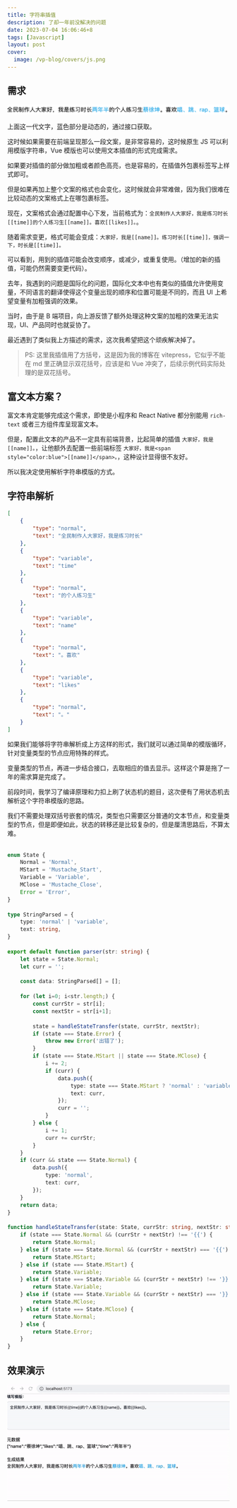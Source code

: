 ```yaml
---
title: 字符串插值
description: 了却一年前没解决的问题
date: 2023-07-04 16:06:46+8
tags: [Javascript]
layout: post
cover:
  image: /vp-blog/covers/js.png
---
```


## 需求

![](/resources/2023-07/02.png)

上面这一代文字，蓝色部分是动态的，通过接口获取。

这时候如果需要在前端呈现那么一段文案，是非常容易的，这时候原生 JS 可以利用模版字符串，Vue 模版也可以使用文本插值的形式完成需求。

如果要对插值的部分做加粗或者颜色高亮，也是容易的，在插值外包裹标签写上样式即可。

但是如果再加上整个文案的格式也会变化，这时候就会非常难做，因为我们很难在比较动态的文案格式上在哪包裹标签。

现在，文案格式会通过配置中心下发，当前格式为：`全民制作人大家好，我是练习时长[[time]]的个人练习生[[name]]。喜欢[[likes]]。`。

随着需求变更，格式可能会变成：`大家好，我是[[name]]。练习时长[[time]]，强调一下，时长是[[time]]。`

可以看到，用到的插值可能会改变顺序，或减少，或重复使用。（增加的新的插值，可能仍然需要变更代码）。

去年，我遇到的问题是国际化的问题，国际化文本中也有类似的插值允许使用变量，不同语言的翻译使得这个变量出现的顺序和位置可能是不同的，而且 UI 上希望变量有加粗强调的效果。

当时，由于是 B 端项目，向上游反馈了额外处理这种文案的加粗的效果无法实现，UI、产品同时也就妥协了。

最近遇到了类似我上方描述的需求，这次我希望把这个顽疾解决掉了。

> PS: 这里我插值用了方括号，这是因为我的博客在 vitepress，它似乎不能在 md 里正确显示双花括号，应该是和 Vue 冲突了，后续示例代码实际处理的是双花括号。


## 富文本方案？

富文本肯定能够完成这个需求，即使是小程序和 React Native 都分别能用 `rich-text` 或者三方组件库呈现富文本。

但是，配置此文本的产品不一定具有前端背景，比起简单的插值 `大家好，我是[[name]]。`，让他额外去配置一些前端标签 `大家好，我是<span style="color:blue">[[name]]</span>。`，这种设计显得很不友好。

所以我决定使用解析字符串模版的方式。


## 字符串解析

```json
[
    {
        "type": "normal",
        "text": "全民制作人大家好，我是练习时长"
    },
    {
        "type": "variable",
        "text": "time"
    },
    {
        "type": "normal",
        "text": "的个人练习生"
    },
    {
        "type": "variable",
        "text": "name"
    },
    {
        "type": "normal",
        "text": "。喜欢"
    },
    {
        "type": "variable",
        "text": "likes"
    },
    {
        "type": "normal",
        "text": "。"
    }
]
```

如果我们能够将字符串解析成上方这样的形式，我们就可以通过简单的模版循环，针对变量类型的节点应用特殊的样式。

变量类型的节点，再进一步结合接口，去取相应的值去显示。这样这个算是拖了一年的需求算是完成了。

前段时间，我学习了编译原理和力扣上刷了状态机的题目，这次便有了用状态机去解析这个字符串模版的思路。

我们不需要处理双括号嵌套的情况，类型也只需要区分普通的文本节点，和变量类型的节点，但是即便如此，状态的转移还是比较复杂的，但是厘清思路后，不算太难。

```ts

enum State {
    Normal = 'Normal',
    MStart = 'Mustache_Start',
    Variable = 'Variable',
    MClose = 'Mustache_Close',
    Error = 'Error',
}

type StringParsed = {
    type: 'normal' | 'variable',
    text: string,
}

export default function parser(str: string) {
    let state = State.Normal;
    let curr = '';

    const data: StringParsed[] = [];

    for (let i=0; i<str.length;) {
        const currStr = str[i];
        const nextStr = str[i+1];

        state = handleStateTransfer(state, currStr, nextStr);
        if (state === State.Error) {
            throw new Error('出错了');
        }
        if (state === State.MStart || state === State.MClose) {
            i += 2;
            if (curr) {
                data.push({
                    type: state === State.MStart ? 'normal' : 'variable',
                    text: curr,
                });
                curr = '';
            }
        } else {
            i += 1;
            curr += currStr;
        }
    }
    if (curr && state === State.Normal) {
        data.push({
            type: 'normal',
            text: curr,
        });
    }
    return data;
}

function handleStateTransfer(state: State, currStr: string, nextStr: string): State {
    if (state === State.Normal && (currStr + nextStr) !== '{{') {
        return State.Normal;
    } else if (state === State.Normal && (currStr + nextStr) === '{{') {
        return State.MStart;
    } else if (state === State.MStart) {
        return State.Variable;
    } else if (state === State.Variable && (currStr + nextStr) !== '}}') {
        return State.Variable;
    } else if (state === State.Variable && (currStr + nextStr) === '}}') {
        return State.MClose;
    } else if (state === State.MClose) {
        return State.Normal;
    } else {
        return State.Error;
    }
}
```


## 效果演示

![](/resources/2023-07/03.gif)
